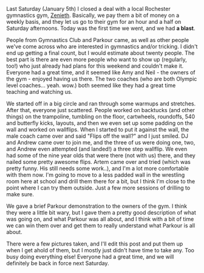 Last Saturday (January 5th) I closed a deal with a local Rochester gymnastics gym, [Zenieth](http://www.zenith-gym.com/ "Zenith Gymnastics"). Basically, we pay them a bit of money on a weekly basis, and they let us go to their gym for an hour and a half on Saturday afternoons. Today was the first time we went, and we had **a blast**.

People from Gymnastics Club and Parkour came, as well as other people we've come across who are interested in gymnastics and/or tricking. I didn't end up getting a final count, but I would estimate about twenty people. The best part is there are even more people who want to show up (regularly, too!) who just already had plans for this weekend and couldn't make it. Everyone had a great time, and it seemed like Amy and Neil - the owners of the gym - enjoyed having us there. The two coaches (who are both Olympic level coaches... yeah. wow.) both seemed like they had a great time teaching and watching us.

We started off in a big circle and ran through some warmups and stretches. After that, everyone just scattered. People worked on backtucks (and other things) on the trampoline, tumbling on the floor, cartwheels, roundoffs, 540 and butterfly kicks, layouts, and then we even set up some padding on the wall and worked on wallflips. When I started to put it against the wall, the male coach came over and said "Flips off the wall?" and I just smiled. DJ and Andrew came over to join me, and the three of us were doing one, two, and Andrew even attempted (and landed!) a three step wallflip. We even had some of the nine year olds that were there (not with us) there, and they nailed some pretty awesome flips. Artem came over and tried (which was pretty funny. His still needs some work..), and I'm a lot more comfortable with them now. I'm going to move to a less padded wall in the wrestling room here at school and drill them there for a bit, but I think I'm close to the point where I can try them outside. Just a few more sessions of drilling to make sure.

We gave a brief Parkour demonstration to the owners of the gym. I think they were a little bit wary, but I gave them a pretty good description of what was going on, and what Parkour was all about, and I think with a bit of time we can win them over and get them to really understand what Parkour is all about.

There were a few pictures taken, and I'll edit this post and put them up when I get ahold of them, but I mostly just didn't have time to take any. Too busy doing everything else! Everyone had a great time, and we will definitely be back in force next Saturday.
